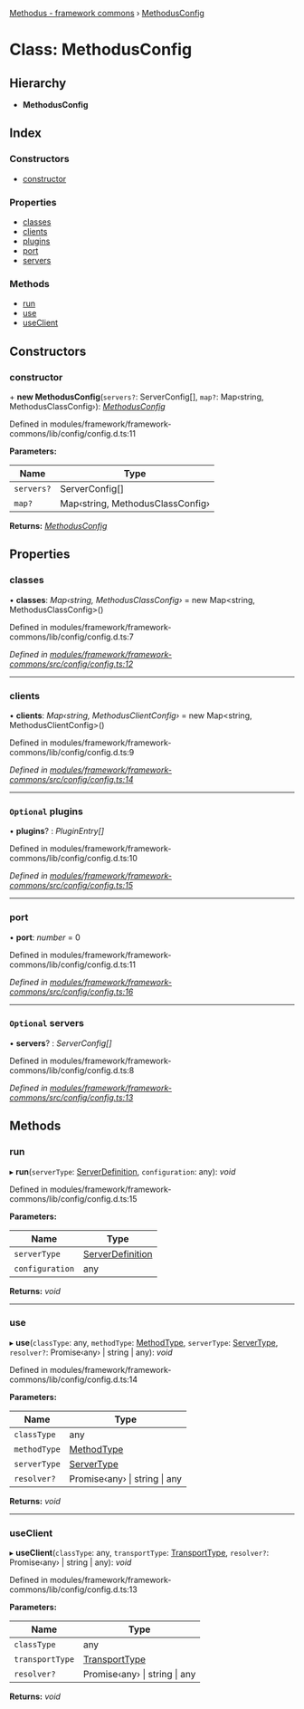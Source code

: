 [Methodus - framework commons](../globals.md) › [MethodusConfig](modules/framework/common/methodusconfig.md)

# Class: MethodusConfig

## Hierarchy

* **MethodusConfig**

## Index

### Constructors

* [constructor](#constructor)

### Properties

* [classes](#classes)
* [clients](#clients)
* [plugins](#optional-plugins)
* [port](#port)
* [servers](#optional-servers)

### Methods

* [run](#run)
* [use](#use)
* [useClient](#useclient)

## Constructors

###  constructor

\+ **new MethodusConfig**(`servers?`: ServerConfig[], `map?`: Map‹string, MethodusClassConfig›): *[MethodusConfig](modules/framework/common/methodusconfig.md)*

Defined in modules/framework/framework-commons/lib/config/config.d.ts:11

**Parameters:**

Name | Type |
------ | ------ |
`servers?` | ServerConfig[] |
`map?` | Map‹string, MethodusClassConfig› |

**Returns:** *[MethodusConfig](modules/framework/common/methodusconfig.md)*

## Properties

###  classes

• **classes**: *Map‹string, MethodusClassConfig›* = new Map<string, MethodusClassConfig>()

Defined in modules/framework/framework-commons/lib/config/config.d.ts:7

*Defined in [modules/framework/framework-commons/src/config/config.ts:12](#L12)*

___

###  clients

• **clients**: *Map‹string, MethodusClientConfig›* = new Map<string, MethodusClientConfig>()

Defined in modules/framework/framework-commons/lib/config/config.d.ts:9

*Defined in [modules/framework/framework-commons/src/config/config.ts:14](#L14)*

___

### `Optional` plugins

• **plugins**? : *PluginEntry[]*

Defined in modules/framework/framework-commons/lib/config/config.d.ts:10

*Defined in [modules/framework/framework-commons/src/config/config.ts:15](#L15)*

___

###  port

• **port**: *number* = 0

Defined in modules/framework/framework-commons/lib/config/config.d.ts:11

*Defined in [modules/framework/framework-commons/src/config/config.ts:16](#L16)*

___

### `Optional` servers

• **servers**? : *ServerConfig[]*

Defined in modules/framework/framework-commons/lib/config/config.d.ts:8

*Defined in [modules/framework/framework-commons/src/config/config.ts:13](#L13)*

## Methods

###  run

▸ **run**(`serverType`: [ServerDefinition](../interfaces/serverdefinition.md), `configuration`: any): *void*

Defined in modules/framework/framework-commons/lib/config/config.d.ts:15

**Parameters:**

Name | Type |
------ | ------ |
`serverType` | [ServerDefinition](../interfaces/serverdefinition.md) |
`configuration` | any |

**Returns:** *void*

___

###  use

▸ **use**(`classType`: any, `methodType`: [MethodType](../enums/methodtype.md), `serverType`: [ServerType](../enums/servertype.md), `resolver?`: Promise‹any› | string | any): *void*

Defined in modules/framework/framework-commons/lib/config/config.d.ts:14

**Parameters:**

Name | Type |
------ | ------ |
`classType` | any |
`methodType` | [MethodType](../enums/methodtype.md) |
`serverType` | [ServerType](../enums/servertype.md) |
`resolver?` | Promise‹any› &#124; string &#124; any |

**Returns:** *void*

___

###  useClient

▸ **useClient**(`classType`: any, `transportType`: [TransportType](../enums/transporttype.md), `resolver?`: Promise‹any› | string | any): *void*

Defined in modules/framework/framework-commons/lib/config/config.d.ts:13

**Parameters:**

Name | Type |
------ | ------ |
`classType` | any |
`transportType` | [TransportType](../enums/transporttype.md) |
`resolver?` | Promise‹any› &#124; string &#124; any |

**Returns:** *void*
